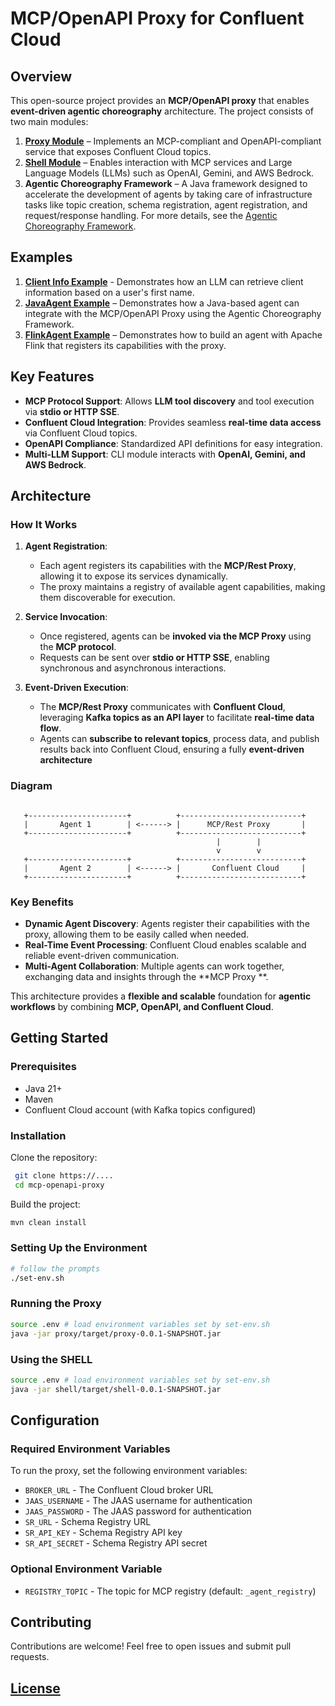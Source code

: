 # MCP/OpenAPI Proxy for Confluent Cloud

## Overview

This open-source project provides an **MCP/OpenAPI proxy** that enables **event-driven agentic choreography**
architecture. The
project consists of two main modules:

1. **[Proxy Module](proxy/README.md)** – Implements an MCP-compliant and OpenAPI-compliant service that exposes
   Confluent Cloud topics.
2. **[Shell Module](shell/README.md)** – Enables interaction with MCP services and Large Language Models (LLMs) such
   as OpenAI, Gemini, and AWS Bedrock.
3. **Agentic Choreography Framework** – A Java framework designed to accelerate the development of agents by taking care
   of infrastructure tasks like topic creation, schema registration, agent registration, and request/response handling.
   For more details, see the [Agentic Choreography Framework](frameworks/java/README.md).

## Examples

1. **[Client Info Example](examples/client_info.md)** - Demonstrates how an LLM can retrieve client information based on
   a user's first name.
2. **[JavaAgent Example](examples/JavaAgent/README.md)** – Demonstrates how a Java-based agent can integrate with the
   MCP/OpenAPI Proxy using the Agentic Choreography Framework.
3. **[FlinkAgent Example](examples/FlinkAgent/README.md)** – Demonstrates how to build an agent with Apache Flink that
   registers its capabilities with the proxy.

## Key Features

- **MCP Protocol Support**: Allows **LLM tool discovery** and tool execution via **stdio or HTTP SSE**.
- **Confluent Cloud Integration**: Provides seamless **real-time data access** via Confluent Cloud topics.
- **OpenAPI Compliance**: Standardized API definitions for easy integration.
- **Multi-LLM Support**: CLI module interacts with **OpenAI, Gemini, and AWS Bedrock**.

## Architecture

### **How It Works**

1. **Agent Registration**:
    - Each agent registers its capabilities with the **MCP/Rest Proxy**, allowing it to expose its services dynamically.
    - The proxy maintains a registry of available agent capabilities, making them discoverable for execution.

2. **Service Invocation**:
    - Once registered, agents can be **invoked via the MCP Proxy** using the **MCP protocol**.
    - Requests can be sent over **stdio or HTTP SSE**, enabling synchronous and asynchronous interactions.

3. **Event-Driven Execution**:
    - The **MCP/Rest Proxy** communicates with **Confluent Cloud**, leveraging **Kafka topics as an API layer** to
      facilitate **real-time data flow**.
    - Agents can **subscribe to relevant topics**, process data, and publish results back into Confluent Cloud, ensuring
      a fully **event-driven architecture**

### **Diagram**

```

   +----------------------+          +---------------------------+
   |       Agent 1        | <------> |      MCP/Rest Proxy       |
   +----------------------+          +---------------------------+
                                              |        |
                                              v        v
   +----------------------+          +---------------------------+
   |       Agent 2        | <------> |       Confluent Cloud     |
   +----------------------+          +---------------------------+

```

### **Key Benefits**

- **Dynamic Agent Discovery**: Agents register their capabilities with the proxy, allowing them to be easily called when
  needed.
- **Real-Time Event Processing**: Confluent Cloud enables scalable and reliable event-driven communication.
- **Multi-Agent Collaboration**: Multiple agents can work together, exchanging data and insights through the **MCP Proxy
  **.

This architecture provides a **flexible and scalable** foundation for **agentic workflows** by combining **MCP, OpenAPI,
and Confluent Cloud**.

## Getting Started

### Prerequisites

- Java 21+
- Maven
- Confluent Cloud account (with Kafka topics configured)

### Installation

Clone the repository:

```sh
 git clone https://....
 cd mcp-openapi-proxy
```

Build the project:

```sh
mvn clean install
```

### Setting Up the Environment

```sh
# follow the prompts
./set-env.sh
```

### Running the Proxy

```sh
source .env # load environment variables set by set-env.sh
java -jar proxy/target/proxy-0.0.1-SNAPSHOT.jar
```

### Using the SHELL

```sh
source .env # load environment variables set by set-env.sh
java -jar shell/target/shell-0.0.1-SNAPSHOT.jar
```

## Configuration

### Required Environment Variables

To run the proxy, set the following environment variables:

- `BROKER_URL` - The Confluent Cloud broker URL
- `JAAS_USERNAME` - The JAAS username for authentication
- `JAAS_PASSWORD` - The JAAS password for authentication
- `SR_URL` - Schema Registry URL
- `SR_API_KEY` - Schema Registry API key
- `SR_API_SECRET` - Schema Registry API secret

### Optional Environment Variable

- `REGISTRY_TOPIC` - The topic for MCP registry (default: `_agent_registry`)

## Contributing

Contributions are welcome! Feel free to open issues and submit pull requests.

## [License](LICENSE)
